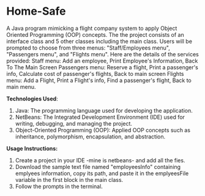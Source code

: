 # Home-Safe
A Java program mimicking a flight company system to apply Object Oriented Programming (OOP) concepts. The the project consists of an interface class and 5 other classes including the main class. Users will be prompted to choose from three menus: "Staff/Employees menu", "Passengers menu", and "Flights menu". Here are the details of the services provided:
Staff menu: Add an employee, Print Employee's Information, Back To The Main Screen
Passengers menu: Reserve a flight, Print a passenger's info, Calculate cost of passenger's flights, Back to main screen
Flights menu: Add a Flight, Print a Flight's info, Find a passenger's flight, Back to main menu.

**Technologies Used**:
1. Java: The programming language used for developing the application.
2. NetBeans: The Integrated Development Environment (IDE) used for writing, debugging, and managing the project.
3. Object-Oriented Programming (OOP): Applied OOP concepts such as inheritance, polymorphism, encapsulation, and abstraction.

**Usage Instructions:**
1. Create a project in your IDE -mine is netbeans- and add all the fies.
2. Download the sample text file named "employeesInfo" containing emplyees information, copy its path, and paste it in the emplyeesFile variable in the first block in the main class.
3. Follow the prompts in the terminal.
